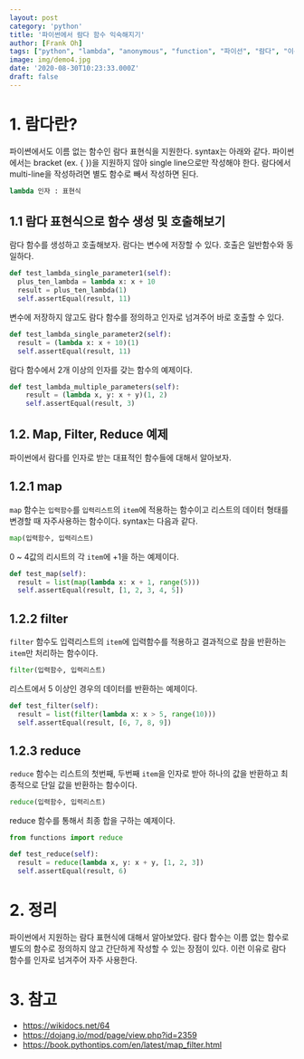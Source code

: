 ```yaml
---
layout: post
category: 'python'
title: '파이썬에서 람다 함수 익숙해지기'
author: [Frank Oh]
tags: ["python", "lambda", "anonymous", "function", "파이선", "람다", "이름없는함수", "익명함수"]
image: img/demo4.jpg
date: '2020-08-30T10:23:33.000Z'
draft: false
---
```


# 1. 람다란?

파이쎤에서도 이름 없는 함수인 람다 표현식을 지원한다. syntax는 아래와 같다. 파이썬에서는 bracket (ex. { })을 지원하지 않아 single line으로만 작성해야 한다. 람다에서 multi-line을 작성하려면 별도 함수로 빼서 작성하면 된다. 

```python
lambda 인자 : 표현식
```


## 1.1 람다 표현식으로 함수 생성 및 호출해보기

람다 함수를 생성하고 호출해보자. 람다는 변수에 저장할 수 있다. 호출은 일반함수와 동일하다. 

```python
def test_lambda_single_parameter1(self):
  plus_ten_lambda = lambda x: x + 10
  result = plus_ten_lambda(1)
  self.assertEqual(result, 11)
```

변수에 저장하지 않고도 람다 함수를 정의하고 인자로 넘겨주어 바로 호출할 수 있다. 

```python
def test_lambda_single_parameter2(self):
  result = (lambda x: x + 10)(1)
  self.assertEqual(result, 11)
```

람다 함수에서 2개 이상의 인자를 갖는 함수의 예제이다. 

```python
def test_lambda_multiple_parameters(self):
	result = (lambda x, y: x + y)(1, 2)
	self.assertEqual(result, 3)
```


## 1.2. Map, Filter, Reduce 예제

파이썬에서 람다를 인자로 받는 대표적인 함수들에 대해서 알아보자. 

## 1.2.1 map

`map` 함수는 `입력함수`를 `입력리스트`의 `item`에 적용하는 함수이고 리스트의 데이터 형태를 변경할 때 자주사용하는 함수이다. syntax는 다음과 같다. 

```python
map(입력함수, 입력리스트)
```

0 ~ 4값의 리시트의 각 `item`에 +1을 하는 예제이다. 

```python
def test_map(self):
  result = list(map(lambda x: x + 1, range(5)))
  self.assertEqual(result, [1, 2, 3, 4, 5])
```



## 1.2.2 filter

`filter` 함수도 입력리스트의 `item`에 입력함수를 적용하고 결과적으로 참을 반환하는 `item`만 처리하는 함수이다. 

``` python
filter(입력함수, 입력리스트)
```

리스트에서 5 이상인 경우의 데이터를 반환하는 예제이다. 

```python
def test_filter(self):
  result = list(filter(lambda x: x > 5, range(10)))
  self.assertEqual(result, [6, 7, 8, 9])

```


## 1.2.3 reduce

`reduce` 함수는 리스트의 첫번째, 두번째 `item`을 인자로 받아 하나의 값을 반환하고 최종적으로 단일 값을 반환하는 함수이다. 

```python
reduce(입력함수, 입력리스트)
```

reduce 함수를 통해서 최종 합을 구하는 예제이다. 

```python
from functions import reduce

def test_reduce(self):
  result = reduce(lambda x, y: x + y, [1, 2, 3])
  self.assertEqual(result, 6)
```

# 2. 정리

파이썬에서 지원하는 람다 표현식에 대해서 알아보았다. 람다 함수는 이름 없는 함수로 별도의 함수로 정의하지 않고 간단하게 작성할 수 있는 장점이 있다. 이런 이유로 람다 함수를 인자로 넘겨주어 자주 사용한다. 

# 3. 참고

* https://wikidocs.net/64
* https://dojang.io/mod/page/view.php?id=2359
* https://book.pythontips.com/en/latest/map_filter.html
